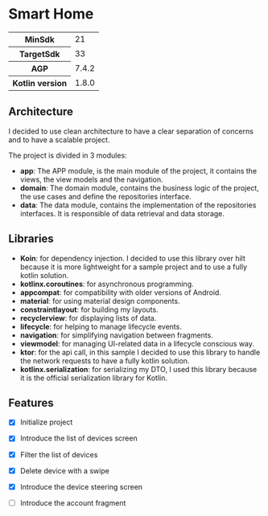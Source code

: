 # Smart Home
<table>
  <tr>
    <th>MinSdk</th>
    <td>21</td>
  </tr>
  <tr>
    <th>TargetSdk</th>
    <td>33</td>
  </tr>
   <tr>
    <th>AGP</th>
    <td>7.4.2</td>
  </tr>
   <tr>
    <th>Kotlin version</th>
    <td>1.8.0</td>
  </tr>
</table>


## Architecture
I decided to use clean architecture to have a clear separation of concerns and to have a scalable project.

The project is divided in 3 modules:
* **app**: The APP module, is the main module of the project, it contains the views, the view models and the navigation.
* **domain**: The domain module, contains the business logic of the project, the use cases and define the repositories interface.
* **data**: The data module, contains the implementation of the repositories interfaces. It is responsible of data retrieval and data storage.

## Libraries
* **Koin**: for dependency injection. I decided to use this library over hilt because it is more lightweight for a sample project and to use a fully kotlin solution.
* **kotlinx.coroutines**: for asynchronous programming.
* **appcompat**: for compatibility with older versions of Android.
* **material**: for using material design components.
* **constraintlayout**: for building my layouts.
* **recyclerview**: for displaying lists of data.
* **lifecycle**: for helping to manage lifecycle events.
* **navigation**: for simplifying navigation between fragments.
* **viewmodel**: for managing UI-related data in a lifecycle conscious way.
* **ktor**: for the api call, in this sample I decided to use this library to handle the network requests to have a fully kotlin solution.
* **kotlinx.serialization**: for serializing my DTO, I used this library because it is the official serialization library for Kotlin.

## Features
- [x] Initialize project
- [x] Introduce the list of devices screen
- [x] Filter the list of devices
- [x] Delete device with a swipe
- [x] Introduce the device steering screen
- [ ] Introduce the account fragment


